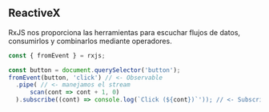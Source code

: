 ## ReactiveX

RxJS nos proporciona las herramientas para escuchar flujos de datos, consumirlos y combinarlos mediante operadores.

```ts
const { fromEvent } = rxjs;

const button = document.querySelector('button');
fromEvent(button, 'click') // <- Observable
  .pipe( // <- manejamos el stream
      scan(cont => cont + 1, 0)
  ).subscribe((cont) => console.log(`Click (${cont})`')); // <- Subscripción

```
